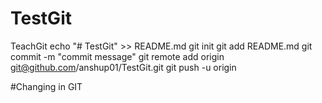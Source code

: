 # TestGit
TeachGit
echo "# TestGit" >> README.md
    git init
    git add README.md
    git commit -m "commit message"
    git remote add origin git@github.com/anshup01/TestGit.git
    git push -u origin

#Changing in GIT
